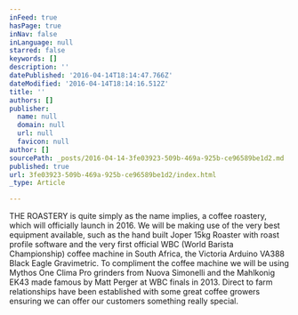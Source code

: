 ```yaml
---
inFeed: true
hasPage: true
inNav: false
inLanguage: null
starred: false
keywords: []
description: ''
datePublished: '2016-04-14T18:14:47.766Z'
dateModified: '2016-04-14T18:14:16.512Z'
title: ''
authors: []
publisher:
  name: null
  domain: null
  url: null
  favicon: null
author: []
sourcePath: _posts/2016-04-14-3fe03923-509b-469a-925b-ce96589be1d2.md
published: true
url: 3fe03923-509b-469a-925b-ce96589be1d2/index.html
_type: Article

---
```

THE ROASTERY is quite simply as the name implies, a coffee roastery, which will officially launch in 2016\. We will be making use of the very best equipment available, such as the hand built Joper 15kg Roaster with roast profile software and the very first official WBC (World Barista Championship) coffee machine in South Africa, the Victoria Arduino VA388 Black Eagle Gravimetric. To compliment the coffee machine we will be using Mythos One Clima Pro grinders from Nuova Simonelli and the Mahlkonig EK43 made famous by Matt Perger at WBC finals in 2013\. Direct to farm relationships have been established with some great coffee growers ensuring we can offer our customers something really special.
